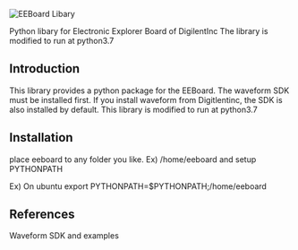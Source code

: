 ![EEBoard Libary](https://cdn6.bigcommerce.com/s-7gavg/products/122/images/2222/Electronics_Explorer_top_600__35063.1440204812.1280.1280.png)

Python libary for Electronic Explorer Board of DigilentInc 
The library is modified to run at python3.7

## Introduction

This library provides a python package for the EEBoard. The waveform SDK must be installed
first. If you install waveform from Digitlentinc, the SDK is also installed by default.
This library is modified to run at python3.7

## Installation
place eeboard to any folder you like. Ex) /home/eeboard
and setup PYTHONPATH

Ex) On ubuntu
export PYTHONPATH=$PYTHONPATH;/home/eeboard

## References
Waveform SDK and examples 